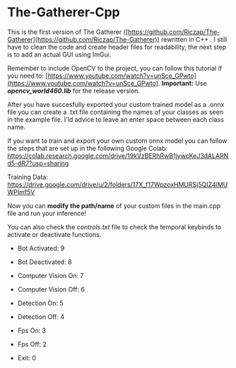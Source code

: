 # The-Gatherer-Cpp
This is the first version of The Gatherer ([https://github.com/Riczap/The-Gatherer](https://github.com/Riczap/The-Gatherer)) rewritten in C++ . I still have to clean the code and create header files for readability, the next step is to add an actual GUI using ImGui.

Remember to include OpenCV to the project, you can follow this tutorial if you need to: [https://www.youtube.com/watch?v=unSce_GPwto](https://www.youtube.com/watch?v=unSce_GPwto). 
**Important:** Use ***opencv_world460.lib*** for the release version.

After you have succesfully exported your custom trained model as a .onnx file you can create a .txt file containing the names of your classes as seen in the example file. I'ld advice to leave an enter space between each class name.

If you want to train and export your own custom onnx model you can follow the steps that are set up in the following Google Colab: https://colab.research.google.com/drive/19kVzBERhRwB1jywcKeJ3dALARNd5-dR7?usp=sharing


Training Data: https://drive.google.com/drive/u/2/folders/17X_f17WpzoxHMURSj5QIZ4lMUWPImf5V


Now you can **modify the path/name** of your custom files in the main.cpp file and run your inference!

You can also check the *controls.txt* file to check the temporal keybinds to activate or deactivate functions.

 - Bot Activated: 9
 - Bot Deactivated: 8
 
 - Computer Vision On: 7
 - Computer Vision Off: 6

 - Detection On: 5
 - Detection Off: 4
 
 - Fps On: 3
 - Fps Off: 2

 - Exit: 0
